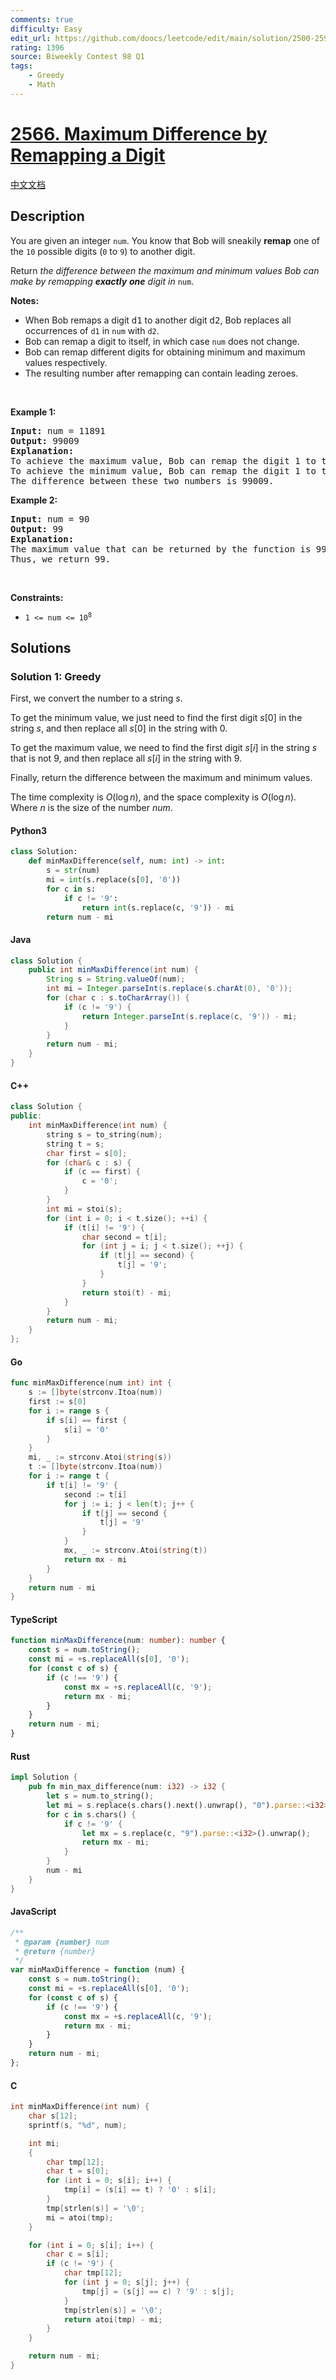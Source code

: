 ```yaml
---
comments: true
difficulty: Easy
edit_url: https://github.com/doocs/leetcode/edit/main/solution/2500-2599/2566.Maximum%20Difference%20by%20Remapping%20a%20Digit/README_EN.md
rating: 1396
source: Biweekly Contest 98 Q1
tags:
    - Greedy
    - Math
---
```


<!-- problem:start -->

# [2566. Maximum Difference by Remapping a Digit](https://leetcode.com/problems/maximum-difference-by-remapping-a-digit)

[中文文档](/solution/2500-2599/2566.Maximum%20Difference%20by%20Remapping%20a%20Digit/README.md)

## Description

<!-- description:start -->

<p>You are given an integer <code>num</code>. You know that Bob will sneakily <strong>remap</strong> one of the <code>10</code> possible digits (<code>0</code> to <code>9</code>) to another digit.</p>

<p>Return <em>the difference between the maximum and minimum&nbsp;values Bob can make by remapping&nbsp;<strong>exactly</strong> <strong>one</strong> digit in </em><code>num</code>.</p>

<p><strong>Notes:</strong></p>

<ul>
	<li>When Bob remaps a digit <font face="monospace">d1</font>&nbsp;to another digit <font face="monospace">d2</font>, Bob replaces all occurrences of <code>d1</code>&nbsp;in <code>num</code>&nbsp;with <code>d2</code>.</li>
	<li>Bob can remap a digit to itself, in which case <code>num</code>&nbsp;does not change.</li>
	<li>Bob can remap different digits for obtaining minimum and maximum values respectively.</li>
	<li>The resulting number after remapping can contain leading zeroes.</li>
</ul>

<p>&nbsp;</p>
<p><strong>Example 1:</strong></p>

<pre>
<strong>Input:</strong> num = 11891
<strong>Output:</strong> 99009
<strong>Explanation:</strong> 
To achieve the maximum value, Bob can remap the digit 1 to the digit 9 to yield 99899.
To achieve the minimum value, Bob can remap the digit 1 to the digit 0, yielding 890.
The difference between these two numbers is 99009.
</pre>

<p><strong>Example 2:</strong></p>

<pre>
<strong>Input:</strong> num = 90
<strong>Output:</strong> 99
<strong>Explanation:</strong>
The maximum value that can be returned by the function is 99 (if 0 is replaced by 9) and the minimum value that can be returned by the function is 0 (if 9 is replaced by 0).
Thus, we return 99.</pre>

<p>&nbsp;</p>
<p><strong>Constraints:</strong></p>

<ul>
	<li><code>1 &lt;= num &lt;= 10<sup>8</sup></code></li>
</ul>

<!-- description:end -->

## Solutions

<!-- solution:start -->

### Solution 1: Greedy

First, we convert the number to a string $s$.

To get the minimum value, we just need to find the first digit $s[0]$ in the string $s$, and then replace all $s[0]$ in the string with $0$.

To get the maximum value, we need to find the first digit $s[i]$ in the string $s$ that is not $9$, and then replace all $s[i]$ in the string with $9$.

Finally, return the difference between the maximum and minimum values.

The time complexity is $O(\log n)$, and the space complexity is $O(\log n)$. Where $n$ is the size of the number $\textit{num}$.

<!-- tabs:start -->

#### Python3

```python
class Solution:
    def minMaxDifference(self, num: int) -> int:
        s = str(num)
        mi = int(s.replace(s[0], '0'))
        for c in s:
            if c != '9':
                return int(s.replace(c, '9')) - mi
        return num - mi
```

#### Java

```java
class Solution {
    public int minMaxDifference(int num) {
        String s = String.valueOf(num);
        int mi = Integer.parseInt(s.replace(s.charAt(0), '0'));
        for (char c : s.toCharArray()) {
            if (c != '9') {
                return Integer.parseInt(s.replace(c, '9')) - mi;
            }
        }
        return num - mi;
    }
}
```

#### C++

```cpp
class Solution {
public:
    int minMaxDifference(int num) {
        string s = to_string(num);
        string t = s;
        char first = s[0];
        for (char& c : s) {
            if (c == first) {
                c = '0';
            }
        }
        int mi = stoi(s);
        for (int i = 0; i < t.size(); ++i) {
            if (t[i] != '9') {
                char second = t[i];
                for (int j = i; j < t.size(); ++j) {
                    if (t[j] == second) {
                        t[j] = '9';
                    }
                }
                return stoi(t) - mi;
            }
        }
        return num - mi;
    }
};
```

#### Go

```go
func minMaxDifference(num int) int {
	s := []byte(strconv.Itoa(num))
	first := s[0]
	for i := range s {
		if s[i] == first {
			s[i] = '0'
		}
	}
	mi, _ := strconv.Atoi(string(s))
	t := []byte(strconv.Itoa(num))
	for i := range t {
		if t[i] != '9' {
			second := t[i]
			for j := i; j < len(t); j++ {
				if t[j] == second {
					t[j] = '9'
				}
			}
			mx, _ := strconv.Atoi(string(t))
			return mx - mi
		}
	}
	return num - mi
}
```

#### TypeScript

```ts
function minMaxDifference(num: number): number {
    const s = num.toString();
    const mi = +s.replaceAll(s[0], '0');
    for (const c of s) {
        if (c !== '9') {
            const mx = +s.replaceAll(c, '9');
            return mx - mi;
        }
    }
    return num - mi;
}
```

#### Rust

```rust
impl Solution {
    pub fn min_max_difference(num: i32) -> i32 {
        let s = num.to_string();
        let mi = s.replace(s.chars().next().unwrap(), "0").parse::<i32>().unwrap();
        for c in s.chars() {
            if c != '9' {
                let mx = s.replace(c, "9").parse::<i32>().unwrap();
                return mx - mi;
            }
        }
        num - mi
    }
}
```

#### JavaScript

```js
/**
 * @param {number} num
 * @return {number}
 */
var minMaxDifference = function (num) {
    const s = num.toString();
    const mi = +s.replaceAll(s[0], '0');
    for (const c of s) {
        if (c !== '9') {
            const mx = +s.replaceAll(c, '9');
            return mx - mi;
        }
    }
    return num - mi;
};
```

#### C

```c
int minMaxDifference(int num) {
    char s[12];
    sprintf(s, "%d", num);

    int mi;
    {
        char tmp[12];
        char t = s[0];
        for (int i = 0; s[i]; i++) {
            tmp[i] = (s[i] == t) ? '0' : s[i];
        }
        tmp[strlen(s)] = '\0';
        mi = atoi(tmp);
    }

    for (int i = 0; s[i]; i++) {
        char c = s[i];
        if (c != '9') {
            char tmp[12];
            for (int j = 0; s[j]; j++) {
                tmp[j] = (s[j] == c) ? '9' : s[j];
            }
            tmp[strlen(s)] = '\0';
            return atoi(tmp) - mi;
        }
    }

    return num - mi;
}
```

<!-- tabs:end -->

<!-- solution:end -->

<!-- problem:end -->

